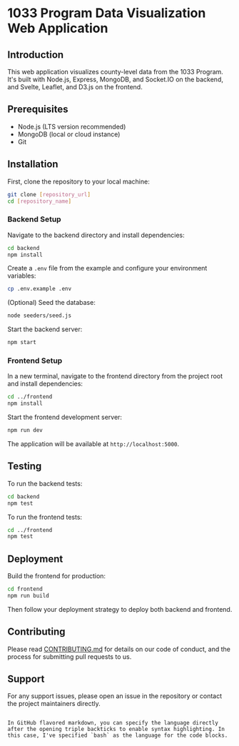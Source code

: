 # 1033 Program Data Visualization Web Application

## Introduction
This web application visualizes county-level data from the 1033 Program. It's built with Node.js, Express, MongoDB, and Socket.IO on the backend, and Svelte, Leaflet, and D3.js on the frontend.

## Prerequisites
- Node.js (LTS version recommended)
- MongoDB (local or cloud instance)
- Git

## Installation

First, clone the repository to your local machine:

```bash
git clone [repository_url]
cd [repository_name]
```

### Backend Setup

Navigate to the backend directory and install dependencies:

```bash
cd backend
npm install
```

Create a `.env` file from the example and configure your environment variables:

```bash
cp .env.example .env
```

(Optional) Seed the database:

```bash
node seeders/seed.js
```

Start the backend server:

```bash
npm start
```

### Frontend Setup

In a new terminal, navigate to the frontend directory from the project root and install dependencies:

```bash
cd ../frontend
npm install
```

Start the frontend development server:

```bash
npm run dev
```

The application will be available at `http://localhost:5000`.

## Testing

To run the backend tests:

```bash
cd backend
npm test
```

To run the frontend tests:

```bash
cd ../frontend
npm test
```

## Deployment

Build the frontend for production:

```bash
cd frontend
npm run build
```

Then follow your deployment strategy to deploy both backend and frontend.

## Contributing

Please read [CONTRIBUTING.md](/CONTRIBUTING.md) for details on our code of conduct, and the process for submitting pull requests to us.

## Support

For any support issues, please open an issue in the repository or contact the project maintainers directly.
```

In GitHub flavored markdown, you can specify the language directly after the opening triple backticks to enable syntax highlighting. In this case, I've specified `bash` as the language for the code blocks.
